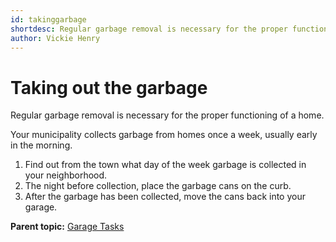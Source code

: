 ```yaml
---
id: takinggarbage
shortdesc: Regular garbage removal is necessary for the proper functioning of a home.
author: Vickie Henry
---
```


# Taking out the garbage

Regular garbage removal is necessary for the proper functioning of a home.

Your municipality collects garbage from homes once a week, usually early in the morning.

1. Find out from the town what day of the week garbage is collected in your neighborhood.
2. The night before collection, place the garbage cans on the curb.
3. After the garbage has been collected, move the cans back into your garage.

**Parent topic:** [Garage Tasks](garagetaskoverview.md "When you go into the garage, be prepared to get your hands dirty!")



